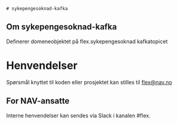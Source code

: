     # sykepengesoknad-kafka

## Om sykepengesoknad-kafka
Definerer domeneobjektet på flex.sykepengesoknad kafkatopicet

# Henvendelser
Spørsmål knyttet til koden eller prosjektet kan stilles til flex@nav.no

## For NAV-ansatte
Interne henvendelser kan sendes via Slack i kanalen #flex.
